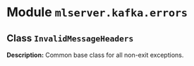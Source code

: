 # Module `mlserver.kafka.errors`


## Class `InvalidMessageHeaders`


**Description:**
Common base class for all non-exit exceptions.
